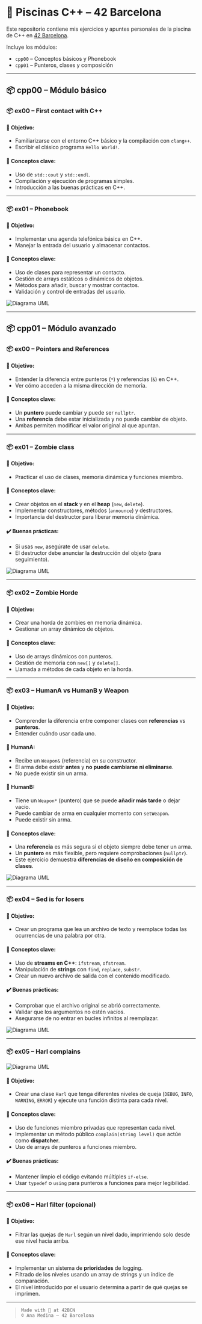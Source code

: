 # 📘 Piscinas C++ – 42 Barcelona

Este repositorio contiene mis ejercicios y apuntes personales de la piscina de C++ en [42 Barcelona](https://42barcelona.com/).

Incluye los módulos:

- `cpp00` – Conceptos básicos y Phonebook  
- `cpp01` – Punteros, clases y composición

---

## 📦 cpp00 – Módulo básico

### 📦 ex00 – First contact with C++

#### 🎯 Objetivo:
- Familiarizarse con el entorno C++ básico y la compilación con `clang++`.
- Escribir el clásico programa `Hello World!`.

#### 🧠 Conceptos clave:
- Uso de `std::cout` y `std::endl`.
- Compilación y ejecución de programas simples.
- Introducción a las buenas prácticas en C++.

---

### 📦 ex01 – Phonebook

#### 🎯 Objetivo:
- Implementar una agenda telefónica básica en C++.
- Manejar la entrada del usuario y almacenar contactos.

#### 🧠 Conceptos clave:
- Uso de clases para representar un contacto.
- Gestión de arrays estáticos o dinámicos de objetos.
- Métodos para añadir, buscar y mostrar contactos.
- Validación y control de entradas del usuario.

![Diagrama UML](./assets/Phonebook-Page-1.drawio.png)

---

## 📦 cpp01 – Módulo avanzado

### 📦 ex00 – Pointers and References

#### 🎯 Objetivo:
- Entender la diferencia entre punteros (`*`) y referencias (`&`) en C++.
- Ver cómo acceden a la misma dirección de memoria.

#### 🧠 Conceptos clave:
- Un **puntero** puede cambiar y puede ser `nullptr`.
- Una **referencia** debe estar inicializada y no puede cambiar de objeto.
- Ambas permiten modificar el valor original al que apuntan.

---

### 📦 ex01 – Zombie class

#### 🎯 Objetivo:
- Practicar el uso de clases, memoria dinámica y funciones miembro.

#### 🧠 Conceptos clave:
- Crear objetos en el **stack** y en el **heap** (`new`, `delete`).
- Implementar constructores, métodos (`announce`) y destructores.
- Importancia del destructor para liberar memoria dinámica.

#### ✔️ Buenas prácticas:
- Si usas `new`, asegúrate de usar `delete`.
- El destructor debe anunciar la destrucción del objeto (para seguimiento).

![Diagrama UML](./assets/ZombieHorde.drawio.png)

---

### 📦 ex02 – Zombie Horde

#### 🎯 Objetivo:
- Crear una horda de zombies en memoria dinámica.
- Gestionar un array dinámico de objetos.

#### 🧠 Conceptos clave:
- Uso de arrays dinámicos con punteros.
- Gestión de memoria con `new[]` y `delete[]`.
- Llamada a métodos de cada objeto en la horda.

---

### 📦 ex03 – HumanA vs HumanB y Weapon

#### 🎯 Objetivo:
- Comprender la diferencia entre componer clases con **referencias** vs **punteros**.
- Entender cuándo usar cada uno.

#### 👤 HumanA:
- Recibe un `Weapon&` (referencia) en su constructor.
- El arma debe existir **antes** y **no puede cambiarse ni eliminarse**.
- No puede existir sin un arma.

#### 👤 HumanB:
- Tiene un `Weapon*` (puntero) que se puede **añadir más tarde** o dejar vacío.
- Puede cambiar de arma en cualquier momento con `setWeapon`.
- Puede existir sin arma.

#### 🧠 Conceptos clave:
- Una **referencia** es más segura si el objeto siempre debe tener un arma.
- Un **puntero** es más flexible, pero requiere comprobaciones (`nullptr`).
- Este ejercicio demuestra **diferencias de diseño en composición de clases**.

![Diagrama UML](./assets/Human.drawio.png)

---

### 📦 ex04 – Sed is for losers

#### 🎯 Objetivo:
- Crear un programa que lea un archivo de texto y reemplace todas las ocurrencias de una palabra por otra.

#### 🧠 Conceptos clave:
- Uso de **streams en C++**: `ifstream`, `ofstream`.
- Manipulación de **strings** con `find`, `replace`, `substr`.
- Crear un nuevo archivo de salida con el contenido modificado.

#### ✔️ Buenas prácticas:
- Comprobar que el archivo original se abrió correctamente.
- Validar que los argumentos no estén vacíos.
- Asegurarse de no entrar en bucles infinitos al reemplazar.

![Diagrama UML](./assets/iostreamwatermark.drawio.png)

---

### 📦 ex05 – Harl complains
![Diagrama UML](./assets/harl1.drawio.png)
#### 🎯 Objetivo:
- Crear una clase `Harl` que tenga diferentes niveles de queja (`DEBUG`, `INFO`, `WARNING`, `ERROR`) y ejecute una función distinta para cada nivel.

#### 🧠 Conceptos clave:
- Uso de funciones miembro privadas que representan cada nivel.
- Implementar un método público `complain(string level)` que actúe como **dispatcher**.
- Uso de arrays de punteros a funciones miembro.

#### ✔️ Buenas prácticas:
- Mantener limpio el código evitando múltiples `if-else`.
- Usar `typedef` o `using` para punteros a funciones para mejor legibilidad.

---

### 📦 ex06 – Harl filter (opcional)


#### 🎯 Objetivo:
- Filtrar las quejas de `Harl` según un nivel dado, imprimiendo solo desde ese nivel hacia arriba.

#### 🧠 Conceptos clave:
- Implementar un sistema de **prioridades** de logging.
- Filtrado de los niveles usando un array de strings y un índice de comparación.
- El nivel introducido por el usuario determina a partir de qué quejas se imprimen.

---

> `Made with 💙 at 42BCN`  
> `© Ana Medina – 42 Barcelona`







